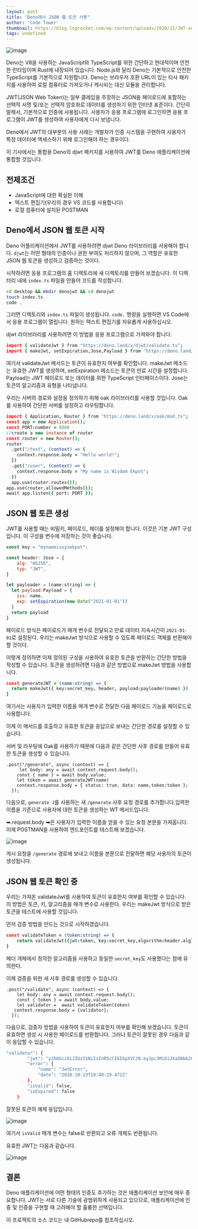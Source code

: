 ```yaml
---
layout: post
title: "Deno에서 JSON 웹 토큰 사용"
author: 'Code Tower'
thumbnail: https://blog.logrocket.com/wp-content/uploads/2020/12/JWT-authentication-deno.png
tags: undefined
---
```



![image](https://i2.wp.com/blog.logrocket.com/wp-content/uploads/2020/12/JWT-authentication-deno.png?fit=730%2C487&ssl=1)

Deno는 V8을 사용하는 JavaScript와 TypeScript를 위한 간단하고 현대적이며 안전한 런타임이며 Rust에 내장되어 있습니다. Node.js와 달리 Deno는 기본적으로 안전한 TypeScript를 기본적으로 지원합니다. Deno는 브라우저 호환 URL이 있는 타사 패키지를 사용하여 로컬 컴퓨터로 가져오거나 캐시되는 대신 모듈을 관리합니다.

JWT(JSON Web Token)는 일부 클레임을 주장하는 JSON을 페이로드에 포함하는 선택적 서명 및/또는 선택적 암호화로 데이터를 생성하기 위한 인터넷 표준이다. 간단히 말해서, 기본적으로 인증에 사용됩니다. 사용자가 응용 프로그램에 로그인하면 응용 프로그램이 JWT를 생성하여 사용자에게 다시 보냅니다.

Deno에서 JWT의 대부분의 사용 사례는 개발자가 인증 시스템을 구현하여 사용자가 특정 데이터에 액세스하기 위해 로그인해야 하는 경우이다.

이 기사에서는 통합용 Deno의 djwt 패키지를 사용하여 JWT를 Deno 애플리케이션에 통합할 것입니다.

## 전제조건

- JavaScript에 대한 확실한 이해
- 텍스트 편집기(우리의 경우 VS 코드를 사용합니다)
- 로컬 컴퓨터에 설치된 POSTMAN

## Deno에서 JSON 웹 토큰 시작

Deno 어플리케이션에서 JWT를 사용하려면 djwt Deno 라이브러리를 사용해야 합니다. `djwt`는 어떤 형태의 인증이나 권한 부여도 처리하지 않으며, 그 역할은 유효한 JSON 웹 토큰을 생성하고 검증하는 것이다.

시작하려면 응용 프로그램의 홈 디렉토리에 새 디렉토리를 만들어 보겠습니다. 이 디렉터리 내에 `index.ts` 파일을 만들어 코드를 작성합니다.

```bash
cd desktop && mkdir denojwt && cd denojwt
touch index.ts
code .
```

그러면 디렉토리와 `index.ts` 파일이 생성됩니다. `code.` 명령을 실행하면 VS Code에서 응용 프로그램이 열립니다. 원하는 텍스트 편집기를 자유롭게 사용하십시오.

djwt 라이브러리를 사용하려면 이 방법을 응용 프로그램으로 가져와야 합니다.

```coffeescript
import { validateJwt } from "https://deno.land/x/djwt/validate.ts";
import { makeJwt, setExpiration,Jose,Payload } from "https://deno.land/x/djwt/create.ts";
```

여기서 validateJwt 메서드는 토큰이 유효한지 여부를 확인합니다. makeJwt 메소드는 유효한 JWT를 생성하며, setExpiration 메소드는 토큰의 만료 시간을 설정합니다. Payload는 JWT 페이로드 또는 데이터를 위한 TypeScript 인터페이스이다. Jose는 토큰의 알고리즘과 유형을 나타냅니다.

우리는 서버의 경로와 설정을 정의하기 위해 oak 라이브러리를 사용할 것입니다. Oak를 사용하여 간단한 서버를 설정하고 라우팅합니다.

```coffeescript
import { Application, Router } from "https://deno.land/x/oak/mod.ts";
const app = new Application();
const PORT:number = 8080
//create a new instance of router
const router = new Router();
router
  .get("/test", (context) => {
    context.response.body = "Hello world!";
  })
  .get("/user", (context) => {
    context.response.body = "My name is Wisdom Ekpot";
  })
  app.use(router.routes());
app.use(router.allowedMethods());
await app.listen({ port: PORT });
```

## JSON 웹 토큰 생성

JWT를 사용할 때는 비밀키, 페이로드, 헤더를 설정해야 합니다. 이것은 기본 JWT 구성입니다. 이 구성을 변수에 저장하는 것이 좋습니다.

```js
const key = "mynameisxyzekpot";

const header: Jose = {
    alg: "HS256",
    typ: "JWT",
}

let payloader = (name:string) => {
  let payload:Payload = {
    iss: name,
    exp: setExpiration(new Date("2021-01-01"))
  }
  return payload
}
```

페이로드 방식은 페이로드가 매개 변수로 전달되고 만료 데이터 지속시간이 `2021-01-01`로 설정된다. 우리는 makeJwt 방식으로 사용할 수 있도록 페이로드 객체를 반환해야 할 것이다.

이렇게 정의하면 이제 정의된 구성을 사용하여 유효한 토큰을 반환하는 간단한 방법을 작성할 수 있습니다. 토큰을 생성하려면 다음과 같은 방법으로 makeJwt 방법을 사용합니다.

```coffeescript
const generateJWT = (name:string) => {
  return makeJwt({ key:secret_key, header, payload:payloader(name) })
}
```

여기서는 사용자가 입력한 이름을 매개 변수로 전달한 다음 페이로드 기능을 페이로드로 사용합니다.

이제 이 메서드를 호출하고 유효한 토큰을 응답으로 보내는 간단한 경로를 설정할 수 있습니다.

서버 및 라우팅에 Oak를 사용하기 때문에 다음과 같은 간단한 사후 경로를 만들어 유효한 토큰을 생성할 수 있습니다.

```undefined
.post("/generate", async (context) => {
     let body: any = await context.request.body();
    const { name } = await body.value;
    let token = await generateJWT(name)
    context.response.body = { status: true, data: name,token:token };
  });
```

다음으로, `generate J`를 사용하는 새 `/generate` 사후 요청 경로를 추가합니다.입력한 이름을 기준으로 사용자에 대한 토큰을 생성하는 WT 메서드입니다.

➡.request.body ➡은 사용자가 입력한 이름을 얻을 수 있는 요청 본문을 가져옵니다. 이제 POSTMAN을 사용하여 엔드포인트를 테스트해 보겠습니다.

![image](https://paper-attachments.dropbox.com/s_51CDB6FB7D9E8A97555A2DDC95AC82A147B0B68FE0ED89E487EFB24666A59BAA_1603480673378_Screen+Shot+2020-10-23+at+8.17.41+PM.png)

게시 요청을 `/generate` 경로에 보내고 이름을 본문으로 전달하면 해당 사용자의 토큰이 생성됩니다.

## JSON 웹 토큰 확인 중

우리는 가져온 validateJwt를 사용하여 토큰이 유효한지 여부를 확인할 수 있습니다. 이 방법은 토큰, 키, 알고리즘을 매개 변수로 사용한다. 우리는 makeJwt 방식으로 받은 토큰을 테스트에 사용할 것입니다.

먼저 검증 방법을 만드는 것으로 시작하겠습니다.

```coffeescript
const validateToken = (token:string) => {
    return validateJwt({jwt:token, key:secret_key,algorithm:header.alg});
}
```

헤더 개체에서 정의한 알고리즘을 사용하고 동일한 `secret_key`도 사용했다는 점에 유의한다.

이제 검증을 위한 새 사후 경로를 생성할 수 있습니다.

```undefined
.post("/validate", async (context) => {
    let body: any = await context.request.body();
    const { token } = await body.value;
    let validator =  await validateToken(token)
   context.response.body = {validator};
  });
```

다음으로, 검증자 방법을 사용하여 토큰이 유효한지 여부를 확인해 보겠습니다. 토큰이 유효하면 생성 시 사용한 페이로드를 반환합니다. 그러나 토큰이 잘못된 경우 다음과 같이 응답할 수 있습니다.

```bash
"validator": {
        "jwt": "yJhbGciOiJIUzI1NiIsInR5cCI6IkpXVCJ9.eyJpc3MiOiJXaXNkb20gRWtwb3QiLCJleHAiOjE2MDk0NTkyMDB9.-uucC6ORuOGNWAkj2d7CTRYzBJTnIn7rcaZXslrSxlg",
        "error": {
            "name": "JwtError",
            "date": "2020-10-23T19:40:29.472Z"
        },
        "isValid": false,
        "isExpired": false
    }
```

잘못된 토큰의 예제 응답입니다.

![image](https://i0.wp.com/blog.logrocket.com/wp-content/uploads/2020/12/JSON-web-token-deno-invalid.png?resize=730%2C448&ssl=1)

여기서 `isValid` 매개 변수는 false로 반환되고 오류 개체도 반환됩니다.

유효한 JWT는 다음과 같습니다.

![image](https://i2.wp.com/blog.logrocket.com/wp-content/uploads/2020/12/JWT-deno-valid-token.png?resize=730%2C475&ssl=1)

## 결론

Deno 애플리케이션에 어떤 형태의 인증도 추가하는 것은 애플리케이션 보안에 매우 중요합니다. JWT는 서로 다른 기술에 광범위하게 사용되고 있으므로, 애플리케이션에 인증 및 인증을 구현할 때 고려해야 할 훌륭한 선택입니다.

이 프로젝트의 소스 코드는 내 GitHubrepo를 참조하십시오.